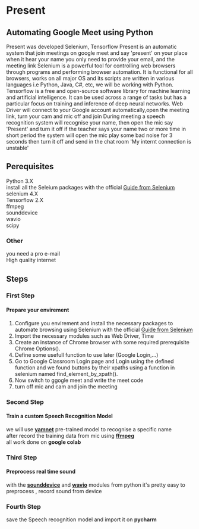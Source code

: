 # Present
## Automating Google Meet using Python
Present was developed Selenium, Tensorflow
Present is an automatic system that join meetings on google meet and say 'present' on your place when it hear your name
you only need to provide your email, and the meeting link
Selenium is a powerful tool for controlling web browsers through programs and performing browser automation. It is functional for all browsers, works on all major OS and its scripts are written in various languages i.e Python, Java, C#, etc, we will be working with Python.
Tensorflow is a free and open-source software library for machine learning and artificial intelligence. It can be used across a range of tasks but has a particular focus on training and inference of deep neural networks.
Web Driver will connect to your Google account automatically,open the meeting link, turn your cam and mic off and join
During meeting a speech recognition system will recognise your name, then open the mic say 'Present' and turn it off
if the teacher says your name two or more time in short period the system will open the mic play some bad noise for 3 seconds then turn it off and send in the chat room 'My internt connection is unstable' <br/>
## Perequisites <br/>
Python 3.X <br/>
install all the Seleium packages with the official [Guide from Selenium](https://selenium-python.readthedocs.io/installation.html#) <br/>
selenium 4.X <br/>
Tensorflow 2.X <br/>
ffmpeg <br/>
sounddevice <br/>
wavio <br/>
scipy <br/>
### Other <br/>
you need a pro e-mail <br/>
High quality internet <br/>
## Steps <br/>
### First Step
#### Prepare your envirement <br/>
1. Configure you envirement and install the necessary packages to automate browsing using Selenium with the official [Guide from Selenium](https://selenium-python.readthedocs.io/installation.html#) <br/>
2. Import the necessary modules such as Web Driver, Time  
3. Create an instance of Chrome browser with some required prerequisite Chrome Options().
4. Define some usefull function to use later (Google Login,...)
5. Go to Google Classroom Login page and Login using the defined function and we found buttons by their xpaths using a function in selenium named find_element_by_xpath().
6. Now switch to ggogle meet and write the meet code
7. turn off mic and cam and join the meeting
### Second Step <br/>
#### Train a custom Speech Recognition Model <br/>
we will use [**yamnet**](https://github.com/tensorflow/models/tree/master/research/audioset/yamnet) pre-trained model to recognise a specific name <br/>
after record the training data from mic using [**ffmpeg**](https://ffmpeg.org/) <br/>
all work done on **google colab** <br/>
### Third Step <br/>
#### Preprocess real time sound <br/>
with the [**sounddevice**](https://python-sounddevice.readthedocs.io/en/0.4.4/) and [**wavio**](https://github.com/WarrenWeckesser/wavio) modules from python it's pretty easy to preprocess , record sound from device <br/>
### Fourth Step <br/>
save the Speech recognition model and import it on **pycharm** <br/>

